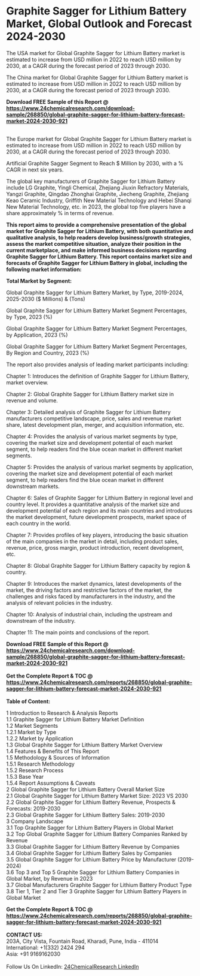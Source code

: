 <h1>Graphite Sagger for Lithium Battery Market, Global Outlook and Forecast 2024-2030</h1><p>The USA market for Global Graphite Sagger for Lithium Battery market is estimated to increase from USD million in 2022 to reach USD million by 2030, at a CAGR during the forecast period of 2023 through 2030.</p><p>
</p><p>The China market for Global Graphite Sagger for Lithium Battery market is estimated to increase from USD million in 2022 to reach USD million by 2030, at a CAGR during the forecast period of 2023 through 2030.</p><div><b>Download FREE Sample of this Report @ 
            <a href="https://www.24chemicalresearch.com/download-sample/268850/global-graphite-sagger-for-lithium-battery-forecast-market-2024-2030-921">
            https://www.24chemicalresearch.com/download-sample/268850/global-graphite-sagger-for-lithium-battery-forecast-market-2024-2030-921</a></b></div><br><p>
</p><p>The Europe market for Global Graphite Sagger for Lithium Battery market is estimated to increase from USD million in 2022 to reach USD million by 2030, at a CAGR during the forecast period of 2023 through 2030.</p><p>
Artificial Graphite Sagger Segment to Reach $ Million by 2030, with a % CAGR in next six years.</p><p>
The global key manufacturers of Graphite Sagger for Lithium Battery include LG Graphite, Yingli Chemical, Zhejiang Jiuxin Refractory Materials, Yangzi Graphite, Qingdao Zhonghai Graphite, Jiecheng Graphite, Zhejiang Keao Ceramic Industry, Griffith New Material Technology and Hebei Shanqi New Material Technology, etc. in 2023, the global top five players have a share approximately % in terms of revenue.</p><p>
<strong>This report aims to provide a comprehensive presentation of the global market for Graphite Sagger for Lithium Battery, with both quantitative and qualitative analysis, to help readers develop business/growth strategies, assess the market competitive situation, analyze their position in the current marketplace, and make informed business decisions regarding Graphite Sagger for Lithium Battery. This report contains market size and forecasts of Graphite Sagger for Lithium Battery in global, including the following market information:</strong></p><p>
</p><p>
<strong>Total Market by Segment:</strong></p><p>
Global Graphite Sagger for Lithium Battery Market, by Type, 2019-2024, 2025-2030 ($ Millions) &amp; (Tons)</p><p>
Global Graphite Sagger for Lithium Battery Market Segment Percentages, by Type, 2023 (%)</p><p>
</p><p>
Global Graphite Sagger for Lithium Battery Market Segment Percentages, by Application, 2023 (%)</p><p>
</p><p>
Global Graphite Sagger for Lithium Battery Market Segment Percentages, By Region and Country, 2023 (%)</p><p>
</p><p>
The report also provides analysis of leading market participants including:</p><p>
</p><p>
</p><p>
Chapter 1: Introduces the definition of Graphite Sagger for Lithium Battery, market overview.</p><p>
Chapter 2: Global Graphite Sagger for Lithium Battery market size in revenue and volume.</p><p>
Chapter 3: Detailed analysis of Graphite Sagger for Lithium Battery manufacturers competitive landscape, price, sales and revenue market share, latest development plan, merger, and acquisition information, etc.</p><p>
Chapter 4: Provides the analysis of various market segments by type, covering the market size and development potential of each market segment, to help readers find the blue ocean market in different market segments.</p><p>
Chapter 5: Provides the analysis of various market segments by application, covering the market size and development potential of each market segment, to help readers find the blue ocean market in different downstream markets.</p><p>
Chapter 6: Sales of Graphite Sagger for Lithium Battery in regional level and country level. It provides a quantitative analysis of the market size and development potential of each region and its main countries and introduces the market development, future development prospects, market space of each country in the world.</p><p>
Chapter 7: Provides profiles of key players, introducing the basic situation of the main companies in the market in detail, including product sales, revenue, price, gross margin, product introduction, recent development, etc.</p><p>
Chapter 8: Global Graphite Sagger for Lithium Battery capacity by region &amp; country.</p><p>
Chapter 9: Introduces the market dynamics, latest developments of the market, the driving factors and restrictive factors of the market, the challenges and risks faced by manufacturers in the industry, and the analysis of relevant policies in the industry.</p><p>
Chapter 10: Analysis of industrial chain, including the upstream and downstream of the industry.</p><p>
Chapter 11: The main points and conclusions of the report.</p><div><b>Download FREE Sample of this Report @ 
            <a href="https://www.24chemicalresearch.com/download-sample/268850/global-graphite-sagger-for-lithium-battery-forecast-market-2024-2030-921">
            https://www.24chemicalresearch.com/download-sample/268850/global-graphite-sagger-for-lithium-battery-forecast-market-2024-2030-921</a></b></div><br><div><b>Get the Complete Report & TOC @ 
            <a href="https://www.24chemicalresearch.com/reports/268850/global-graphite-sagger-for-lithium-battery-forecast-market-2024-2030-921">
            https://www.24chemicalresearch.com/reports/268850/global-graphite-sagger-for-lithium-battery-forecast-market-2024-2030-921</a></b></div><br>
            <b>Table of Content:</b><p>1 Introduction to Research & Analysis Reports<br />
    1.1 Graphite Sagger for Lithium Battery Market Definition<br />
    1.2 Market Segments<br />
        1.2.1 Market by Type<br />
        1.2.2 Market by Application<br />
    1.3 Global Graphite Sagger for Lithium Battery Market Overview<br />
    1.4 Features & Benefits of This Report<br />
    1.5 Methodology & Sources of Information<br />
        1.5.1 Research Methodology<br />
        1.5.2 Research Process<br />
        1.5.3 Base Year<br />
        1.5.4 Report Assumptions & Caveats<br />
2 Global Graphite Sagger for Lithium Battery Overall Market Size<br />
    2.1 Global Graphite Sagger for Lithium Battery Market Size: 2023 VS 2030<br />
    2.2 Global Graphite Sagger for Lithium Battery Revenue, Prospects & Forecasts: 2019-2030<br />
    2.3 Global Graphite Sagger for Lithium Battery Sales: 2019-2030<br />
3 Company Landscape<br />
    3.1 Top Graphite Sagger for Lithium Battery Players in Global Market<br />
    3.2 Top Global Graphite Sagger for Lithium Battery Companies Ranked by Revenue<br />
    3.3 Global Graphite Sagger for Lithium Battery Revenue by Companies<br />
    3.4 Global Graphite Sagger for Lithium Battery Sales by Companies<br />
    3.5 Global Graphite Sagger for Lithium Battery Price by Manufacturer (2019-2024)<br />
    3.6 Top 3 and Top 5 Graphite Sagger for Lithium Battery Companies in Global Market, by Revenue in 2023<br />
    3.7 Global Manufacturers Graphite Sagger for Lithium Battery Product Type<br />
    3.8 Tier 1, Tier 2 and Tier 3 Graphite Sagger for Lithium Battery Players in Global Market<br />
    </p><div><b>Get the Complete Report & TOC @ 
            <a href="https://www.24chemicalresearch.com/reports/268850/global-graphite-sagger-for-lithium-battery-forecast-market-2024-2030-921">
            https://www.24chemicalresearch.com/reports/268850/global-graphite-sagger-for-lithium-battery-forecast-market-2024-2030-921</a></b></div><br><b>CONTACT US:</b><br>
            203A, City Vista, Fountain Road, Kharadi, Pune, India - 411014<br>
            International: +1(332) 2424 294<br>
            Asia: +91 9169162030 <br><br>
            Follow Us On LinkedIn: <a href="https://www.linkedin.com/company/24chemicalresearch/">24ChemicalResearch LinkedIn</a>